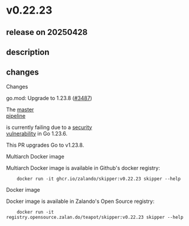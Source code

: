 # v0.22.23

## release on 20250428

## description

## changes

Changes

go.mod: Upgrade to 1.23.8 (<a class="issue-link js-issue-link" data-error-text="Failed to load title" data-id="3024042980" data-permission-text="Title is private" data-url="https://github.com/zalando/skipper/issues/3487" data-hovercard-type="pull_request" data-hovercard-url="/zalando/skipper/pull/3487/hovercard" href="https://github.com/zalando/skipper/pull/3487">#3487</a>)

The <a href="https://github.com/zalando/skipper/actions/runs/14443139827/job/40497621133">master<br>
pipeline</a>

is currently failing due to a <a href="https://osv.dev/GO-2025-3563" rel="nofollow">security<br>
vulnerability</a> in Go 1.23.6.

This PR upgrades Go to v1.23.8.

Multiarch Docker image

Multiarch Docker image is available in Github's docker registry:

        docker run -it ghcr.io/zalando/skipper:v0.22.23 skipper --help

Docker image

Docker image is available in Zalando's Open Source registry:

        docker run -it registry.opensource.zalan.do/teapot/skipper:v0.22.23 skipper --help


